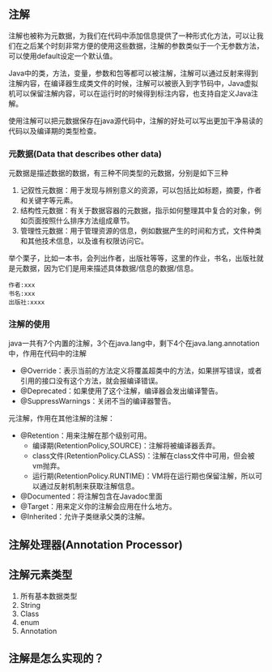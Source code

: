 ## 注解

注解也被称为元数据，为我们在代码中添加信息提供了一种形式化方法，可以让我们在之后某个时刻非常方便的使用这些数据，注解的参数类似于一个无参数方法，可以使用default设定一个默认值。

Java中的类，方法，变量，参数和包等都可以被注解，注解可以通过反射来得到注解内容，在编译器生成类文件的时候，注解可以被嵌入到字节码中，Java虚拟机可以保留注解内容，可以在运行时的时候得到标注内容，也支持自定义Java注解。

使用注解可以把元数据保存在java源代码中，注解的好处可以写出更加干净易读的代码以及编译期的类型检查。

### 元数据(Data that describes other data)

元数据是描述数据的数据，有三种不同类型的元数据，分别是如下三种

1. 记叙性元数据：用于发现与辨别意义的资源，可以包括比如标题，摘要，作者和关键字等元素。
2. 结构性元数据：有关于数据容器的元数据，指示如何整理其中复合的对象，例如页面按照什么排序方法组成章节。
3. 管理性元数据：用于管理资源的信息，例如数据产生的时间和方式，文件种类和其他技术信息，以及谁有权限访问它。

举个栗子，比如一本书，会列出作者，出版社等等，这里的作业，书名，出版社就是元数据，因为它们是用来描述具体数据/信息的数据/信息。

```
作者:xxx
书名:xxx
出版社:xxxx
```



### 注解的使用

java一共有7个内置的注解，3个在java.lang中，剩下4个在java.lang.annotation中，作用在代码中的注解

- @Override：表示当前的方法定义将覆盖超类中的方法，如果拼写错误，或者引用的接口没有这个方法，就会报编译错误。
- @Deprecated：如果使用了这个注解，编译器会发出编译警告。
- @SuppressWarnings：关闭不当的编译器警告。

元注解，作用在其他注解的注解：

- @Retention：用来注解在那个级别可用。
  - 编译期(RetentionPolicy,SOURCE)：注解将被编译器丢弃。
  - class文件(RetentionPolicy.CLASS)：注解在class文件中可用，但会被vm抛弃。
  - 运行期(RetentionPolicy.RUNTIME)：VM将在运行期也保留注解，所以可以通过反射机制来获取注解信息。
- @Documented：将注解包含在Javadoc里面
- @Target：用来定义你的注解会应用在什么地方。
- @Inherited：允许子类继承父类的注解。

## 注解处理器(Annotation Processor)

## 注解元素类型

1. 所有基本数据类型
2. String
3. Class
4. enum
5. Annotation



## 注解是怎么实现的？